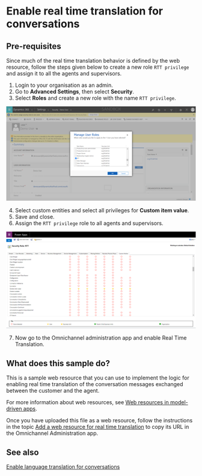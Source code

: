 # Enable real time translation for conversations

## Pre-requisites

Since much of the real time translation behavior is defined by the web resource, follow the steps given below to create a new role `RTT privilege` and assign it to all the agents and supervisors.

1. Login to your organisation as an admin.
2. Go to **Advanced Settings**, then select **Security**.
3. Select **Roles** and create a new role with the name `RTT privilege`.

!["Manage user roles"](rtt-manage-user-roles.png)

4. Select custom entities and select all privileges for **Custom item value**.
5. Save and close.
6. Assign the `RTT privilege` role to all agents and supervisors.

!["Assign security roles"](rtt-security-roles.png)

7. Now go to the Omnichannel administration app and enable Real Time Translation.


## What does this sample do?

This is a sample web resource that you can use to implement the logic for enabling real time translation of the conversation messages exchanged between the customer and the agent.

For more information about web resources, see [Web resources in model-driven apps](https://docs.microsoft.com/powerapps/developer/model-driven-apps/web-resources).

Once you have uploaded this file as a web resource, follow the instructions in the topic [Add a web resource for real time translation](https://docs.microsoft.com/dynamics365/omnichannel/developer/how-to/add-web-resource-real-time-translation) to copy its URL in the Omnichannel Administration app.

## See also

[Enable language translation for conversations](https://docs.microsoft.com/dynamics365/omnichannel/administrator/enable-chat-translation)
